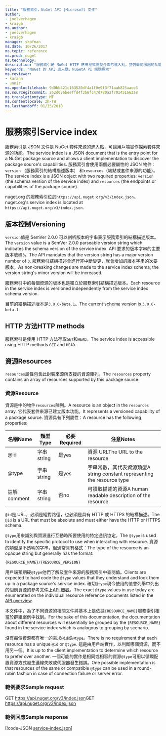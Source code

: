 ```yaml
---
title: "服務索引，NuGet API |Microsoft 文件"
author:
- joelverhagen
- kraigb
ms.author:
- joelverhagen
- kraigb
manager: skofman
ms.date: 10/26/2017
ms.topic: reference
ms.prod: nuget
ms.technology: 
description: "服務索引是 NuGet HTTP 應用程式開發介面的進入點，並列舉伺服器的功能。"
keywords: "NuGet 的 API 進入點，NuGetA PI 端點探索"
ms.reviewer:
- karann
- unnir
ms.openlocfilehash: 9d0bb421c163520df4a1f0e9f3f71aab823aace3
ms.sourcegitcommit: 262d026beeffd4f3b6fc47d780a2f701451663a8
ms.translationtype: MT
ms.contentlocale: zh-TW
ms.lasthandoff: 01/25/2018
---
```

# <a name="service-index"></a><span data-ttu-id="164cb-104">服務索引</span><span class="sxs-lookup"><span data-stu-id="164cb-104">Service index</span></span>

<span data-ttu-id="164cb-105">服務索引是 JSON 文件是 NuGet 套件來源的進入點，可讓用戶端實作探索套件來源的功能。</span><span class="sxs-lookup"><span data-stu-id="164cb-105">The service index is a JSON document that is the entry point for a NuGet package source and allows a client implementation to discover the package source's capabilities.</span></span> <span data-ttu-id="164cb-106">服務索引會使用兩個必要屬性的 JSON 物件： `version` （服務索引的結構描述版本） 和`resources`（端點或套件來源的功能）。</span><span class="sxs-lookup"><span data-stu-id="164cb-106">The service index is a JSON object with two required properties: `version` (the schema version of the service index) and `resources`  (the endpoints or capabilities of the package source).</span></span>

<span data-ttu-id="164cb-107">nuget.org 的服務索引位於`https://api.nuget.org/v3/index.json`。</span><span class="sxs-lookup"><span data-stu-id="164cb-107">nuget.org's service index is located at `https://api.nuget.org/v3/index.json`.</span></span>

## <a name="versioning"></a><span data-ttu-id="164cb-108">版本控制</span><span class="sxs-lookup"><span data-stu-id="164cb-108">Versioning</span></span>

<span data-ttu-id="164cb-109">`version`值是 SemVer 2.0.0 可以剖析版本的字串表示服務索引的結構描述版本。</span><span class="sxs-lookup"><span data-stu-id="164cb-109">The `version` value is a SemVer 2.0.0 parseable version string which indicates the schema version of the service index.</span></span>
<span data-ttu-id="164cb-110">API 要求的版本字串的主要版本號碼`3`。</span><span class="sxs-lookup"><span data-stu-id="164cb-110">The API mandates that the version string has a major version number of `3`.</span></span> <span data-ttu-id="164cb-111">服務索引結構描述會進行非中斷變更，就會增加的版本字串的次要版本。</span><span class="sxs-lookup"><span data-stu-id="164cb-111">As non-breaking changes are made to the service index schema, the version string's minor version will be increased.</span></span>

<span data-ttu-id="164cb-112">服務索引中的每個資源的版本也是獨立於服務索引結構描述版本。</span><span class="sxs-lookup"><span data-stu-id="164cb-112">Each resource in the service index is versioned independently from the service index schema version.</span></span>

<span data-ttu-id="164cb-113">目前的結構描述版本是`3.0.0-beta.1`。</span><span class="sxs-lookup"><span data-stu-id="164cb-113">The current schema version is `3.0.0-beta.1`.</span></span>

## <a name="http-methods"></a><span data-ttu-id="164cb-114">HTTP 方法</span><span class="sxs-lookup"><span data-stu-id="164cb-114">HTTP methods</span></span>

<span data-ttu-id="164cb-115">服務索引是使用 HTTP 方法存取`GET`和`HEAD`。</span><span class="sxs-lookup"><span data-stu-id="164cb-115">The service index is accessible using HTTP methods `GET` and `HEAD`.</span></span>

## <a name="resources"></a><span data-ttu-id="164cb-116">資源</span><span class="sxs-lookup"><span data-stu-id="164cb-116">Resources</span></span>

<span data-ttu-id="164cb-117">`resources`屬性包含此封裝來源所支援的資源陣列。</span><span class="sxs-lookup"><span data-stu-id="164cb-117">The `resources` property contains an array of resources supported by this package source.</span></span>

### <a name="resource"></a><span data-ttu-id="164cb-118">資源</span><span class="sxs-lookup"><span data-stu-id="164cb-118">Resource</span></span>

<span data-ttu-id="164cb-119">資源是中的物件`resources`陣列。</span><span class="sxs-lookup"><span data-stu-id="164cb-119">A resource is an object in the `resources` array.</span></span> <span data-ttu-id="164cb-120">它代表套件來源已建立版本功能。</span><span class="sxs-lookup"><span data-stu-id="164cb-120">It represents a versioned capability of a package source.</span></span> <span data-ttu-id="164cb-121">資源具有下列屬性：</span><span class="sxs-lookup"><span data-stu-id="164cb-121">A resource has the following properties:</span></span>

<span data-ttu-id="164cb-122">名稱</span><span class="sxs-lookup"><span data-stu-id="164cb-122">Name</span></span>          | <span data-ttu-id="164cb-123">類型</span><span class="sxs-lookup"><span data-stu-id="164cb-123">Type</span></span>   | <span data-ttu-id="164cb-124">必要</span><span class="sxs-lookup"><span data-stu-id="164cb-124">Required</span></span> | <span data-ttu-id="164cb-125">注意</span><span class="sxs-lookup"><span data-stu-id="164cb-125">Notes</span></span>
------------- | ------ | -------- | -----
@id           | <span data-ttu-id="164cb-126">字串</span><span class="sxs-lookup"><span data-stu-id="164cb-126">string</span></span> | <span data-ttu-id="164cb-127">是</span><span class="sxs-lookup"><span data-stu-id="164cb-127">yes</span></span>      | <span data-ttu-id="164cb-128">資源 URL</span><span class="sxs-lookup"><span data-stu-id="164cb-128">The URL to the resource</span></span>
@type         | <span data-ttu-id="164cb-129">字串</span><span class="sxs-lookup"><span data-stu-id="164cb-129">string</span></span> | <span data-ttu-id="164cb-130">是</span><span class="sxs-lookup"><span data-stu-id="164cb-130">yes</span></span>      | <span data-ttu-id="164cb-131">字串常數，其代表資源類型</span><span class="sxs-lookup"><span data-stu-id="164cb-131">A string constant representing the resource type</span></span>
<span data-ttu-id="164cb-132">註解</span><span class="sxs-lookup"><span data-stu-id="164cb-132">comment</span></span>       | <span data-ttu-id="164cb-133">字串</span><span class="sxs-lookup"><span data-stu-id="164cb-133">string</span></span> | <span data-ttu-id="164cb-134">否</span><span class="sxs-lookup"><span data-stu-id="164cb-134">no</span></span>       | <span data-ttu-id="164cb-135">可讀取描述的資源</span><span class="sxs-lookup"><span data-stu-id="164cb-135">A human readable description of the resource</span></span>

<span data-ttu-id="164cb-136">`@id`是 URL，必須是絕對路徑，也必須是具有 HTTP 或 HTTPS 的結構描述。</span><span class="sxs-lookup"><span data-stu-id="164cb-136">The `@id` is a URL that must be absolute and must either have the HTTP or HTTPS schema.</span></span>

<span data-ttu-id="164cb-137">`@type`用來識別與資源進行互動時所要使用的特定通訊協定。</span><span class="sxs-lookup"><span data-stu-id="164cb-137">The `@type` is used to identify the specific protocol to use when interacting with resource.</span></span> <span data-ttu-id="164cb-138">資源的類型是不透明的字串，但通常具有格式：</span><span class="sxs-lookup"><span data-stu-id="164cb-138">The type of the resource is an opaque string but generally has the format:</span></span>

    {RESOURCE_NAME}/{RESOURCE_VERSION}

<span data-ttu-id="164cb-139">用戶端預期硬`@type`他們了解及套件來源的服務索引中查閱值。</span><span class="sxs-lookup"><span data-stu-id="164cb-139">Clients are expected to hard code the `@type` values that they understand and look them up in a package source's service index.</span></span> <span data-ttu-id="164cb-140">確切`@type`現今使用的值會列舉中列出的個別資源的參考文件上[API 概觀](overview.md#resources-and-schema)。</span><span class="sxs-lookup"><span data-stu-id="164cb-140">The exact `@type` values in use today are enumerated on the individual resource reference documents listed in the [API overview](overview.md#resources-and-schema).</span></span>

<span data-ttu-id="164cb-141">本文件中，為了不同資源的相關文件將基本上是依據`{RESOURCE_NAME}`服務索引相當於群組案例中找到。</span><span class="sxs-lookup"><span data-stu-id="164cb-141">For the sake of this documentation, the documentation about different resources will essentially be grouped by the `{RESOURCE_NAME}` found in the service index which is analogous to grouping by scenario.</span></span> 

<span data-ttu-id="164cb-142">沒有每個資源都有唯一的需求`@id`或`@type`。</span><span class="sxs-lookup"><span data-stu-id="164cb-142">There is no requirement that each resource has a unique `@id` or `@type`.</span></span> <span data-ttu-id="164cb-143">這是由用戶端實作，以判斷哪個資源，而不用另一個。</span><span class="sxs-lookup"><span data-stu-id="164cb-143">It is up to the client implementation to determine which resource to prefer over another.</span></span> <span data-ttu-id="164cb-144">一個可能的實作是相同或相容的資源`@type`可用以循環配置資源方式發生連線失敗或伺服器發生錯誤。</span><span class="sxs-lookup"><span data-stu-id="164cb-144">One possible implementation is that resources of the same or compatible `@type` can be used in a round-robin fashion in case of connection failure or server error.</span></span>

### <a name="sample-request"></a><span data-ttu-id="164cb-145">範例要求</span><span class="sxs-lookup"><span data-stu-id="164cb-145">Sample request</span></span>

<span data-ttu-id="164cb-146">GET https://api.nuget.org/v3/index.json</span><span class="sxs-lookup"><span data-stu-id="164cb-146">GET https://api.nuget.org/v3/index.json</span></span>

### <a name="sample-response"></a><span data-ttu-id="164cb-147">範例回應</span><span class="sxs-lookup"><span data-stu-id="164cb-147">Sample response</span></span>

[!code-JSON [service-index.json](./_data/service-index.json)]
